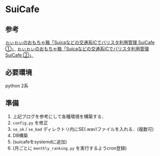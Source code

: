 # SuiCafe

## 参考

[ゎぃゎぃのおもちゃ箱「Suicaなどの交通系ICでバリスタ利用管理 SuiCafe ①」](https://yy-kuso.hatenablog.com/entry/suicafe01)
[ゎぃゎぃのおもちゃ箱「Suicaなどの交通系ICでバリスタ利用管理 SuiCafe ②」](https://yy-kuso.hatenablog.com/entry/suicafe02)


## 必要環境

python 2系

## 準備

1. 上記ブログを参考にして各種環境を構築する．
2. `config.py` を修正
3. `se_ok` / `se_bad` ディレクトリ内にSE(.wav)ファイルを入れる．(複数可)
4. DB構築
5. (suicafeをsystemdに追加)
6. (月ごとに `monthly_ranking.py` を実行するようcron登録)

